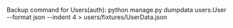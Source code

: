 Backup command for Users(auth):
    python manage.py dumpdata users.User --format json --indent 4 > users/fixtures/UserData.json